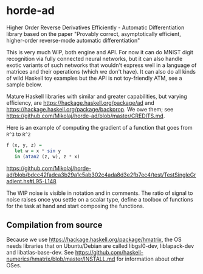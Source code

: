 # horde-ad
Higher Order Reverse Derivatives Efficiently - Automatic Differentiation library based on the paper "Provably correct, asymptotically efficient, higher-order reverse-mode automatic differentiation"

This is very much WIP, both engine and API. For now it can do MNIST digit recognition via fully connected neural networks, but it can also handle exotic variants of such networks that wouldn't express well in a language of matrices and their operations (which we don't have). It can also do all kinds of wild Haskell toy examples but the API is not toy-friendly ATM, see a sample below.

Mature Haskell libraries with similar and greater capabilities, but varying efficiency, are https://hackage.haskell.org/package/ad and https://hackage.haskell.org/package/backprop. We owe them; see https://github.com/Mikolaj/horde-ad/blob/master/CREDITS.md.

Here is an example of computing the gradient of a function that goes from `R^3` to `R^2`

```Haskell
f (x, y, z) =
   let w = x * sin y
   in (atan2 (z, w), z * x)
```

https://github.com/Mikolaj/horde-ad/blob/bdcc42fadca3b29a1c5ab302c4ada8d3e2fb7ec4/test/TestSingleGradient.hs#L95-L148

The WIP noise is visible in notation and in comments. The ratio of signal to noise raises once you settle on a scalar type, define a toolbox of functions for the task at hand and start composing the functions.


Compilation from source
-----------------------

Because we use https://hackage.haskell.org/package/hmatrix,
the OS needs libraries that on Ubuntu/Debian are called
libgsl0-dev, liblapack-dev and libatlas-base-dev.
See https://github.com/haskell-numerics/hmatrix/blob/master/INSTALL.md
for information about other OSes.
